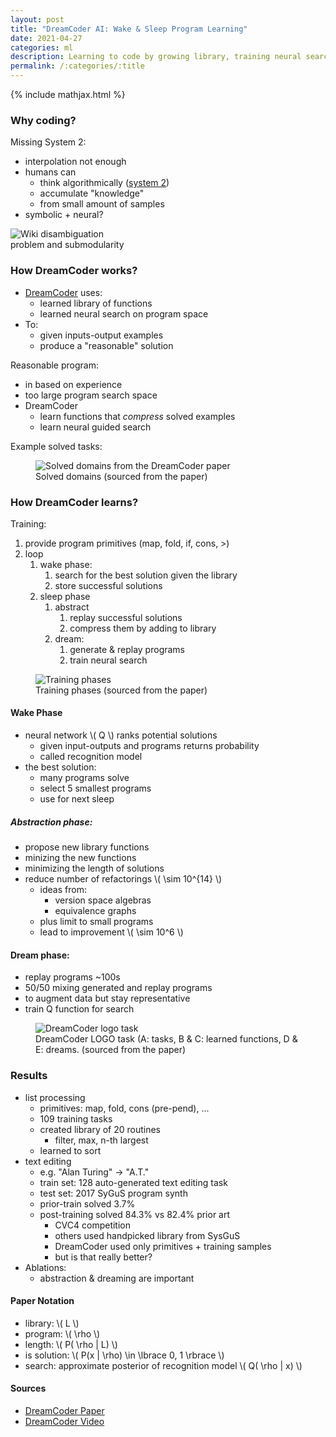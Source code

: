 ```yaml
---
layout: post
title: "DreamCoder AI: Wake & Sleep Program Learning"
date: 2021-04-27
categories: ml
description: Learning to code by growing library, training neural search, and fantasising code.
permalink: /:categories/:title
---
```


{% include mathjax.html %}

### Why coding?

Missing System 2:
- interpolation not enough
- humans can
  - think algorithmically ([system 2](https://en.wikipedia.org/wiki/Thinking,_Fast_and_Slow))
  - accumulate "knowledge"
  - from small amount of samples
- symbolic + neural?


<img
    class="figure-img img-fluid rounded lazyload"
    alt="Wiki disambiguation problem and submodularity"
    data-src="https://upload.wikimedia.org/wikipedia/en/c/c1/Thinking%2C_Fast_and_Slow.jpg"
    style="max-width: 200px">


### How DreamCoder works?

- [DreamCoder](https://arxiv.org/pdf/2006.08381.pdf) uses:
  - learned library of functions
  - learned neural search on program space
- To:
  - given inputs-output examples
  - produce a "reasonable" solution  
    
    
Reasonable program:
- in based on experience
- too large program search space
- DreamCoder  
  - learn functions that _compress_ solved examples
  - learn neural guided search
    

Example solved tasks:

<figure class="figure">
    <img
        class="figure-img img-fluid rounded lazyload"
        alt="Solved domains from the DreamCoder paper "
        data-src="/images/dreamcoder-tasks.png"
        style="max-width: 500px">
    <figcaption class="figure-caption">
        Solved domains (sourced from the paper)
    </figcaption>
</figure>


### How DreamCoder learns?

Training:
1. provide program primitives (map, fold, if, cons, >)
1. loop
    1. wake phase:
        1. search for the best solution given the library
        1. store successful solutions
    1. sleep phase
        1. abstract
            1. replay successful solutions
            1. compress them by adding to library
        1. dream:
            1. generate & replay programs
            1. train neural search

<figure class="figure">
    <img
        class="figure-img img-fluid rounded lazyload"
        alt="Training phases"
        data-src="/images/dreamcoder-phases.png"
        style="max-width: 900px">
    <figcaption class="figure-caption">
        Training phases (sourced from the paper)
    </figcaption>
</figure>


#### Wake Phase
- neural network \\( Q \\) ranks potential solutions
  - given input-outputs and programs returns probability
  - called recognition model
- the best solution:
    - many programs solve
    - select 5 smallest programs
    - use for next sleep

##### Abstraction phase:
- propose new library functions 
- minizing the new functions
- minimizing the length of solutions
- reduce number of refactorings \\( \sim 10^{14} \\)
    - ideas from:
        - version space algebras
        - equivalence graphs
    - plus limit to small programs
    - lead to improvement \\( \sim 10^6 \\)
    
#### Dream phase:
- replay programs ~100s
- 50/50 mixing generated and replay programs
- to augment data but stay representative
- train Q function for search


<figure class="figure">
    <img
        class="figure-img img-fluid rounded lazyload"
        alt="DreamCoder logo task"
        data-src="/images/dreamcoder-logo-task.png"
        style="max-width: 900px">
    <figcaption class="figure-caption">
         DreamCoder LOGO task (A: tasks, B & C: learned functions, D & E: dreams. (sourced from the paper)
    </figcaption>
</figure>

### Results
- list processing
    - primitives: map, fold, cons (pre-pend), ...
    - 109 training tasks
    - created library of 20 routines
        - filter, max, n-th largest
    - learned to sort
- text editing
    - e.g. "Alan Turing" -> "A.T."
    - train set: 128 auto-generated text editing task  
    - test set: 2017 SyGuS program synth  
    - prior-train solved 3.7%
    - post-training solved 84.3% vs 82.4% prior art
        - CVC4 competition
        - others used handpicked library from SysGuS
        - DreamCoder used only primitives + training samples
        - but is that really better?
- Ablations:
    - abstraction & dreaming are important


#### Paper Notation
- library: \\( L \\)
- program:
    \\( \rho \\)  
- length:
    \\( P( \rho | L) \\)
- is solution:
    \\( P(x | \rho) \in \lbrace 0, 1 \rbrace \\)
- search: approximate posterior of recognition model
    \\( Q( \rho | x) \\)

#### Sources

- [DreamCoder Paper](https://arxiv.org/pdf/2006.08381.pdf)
- [DreamCoder Video](https://youtu.be/NYIeP1hns6A)